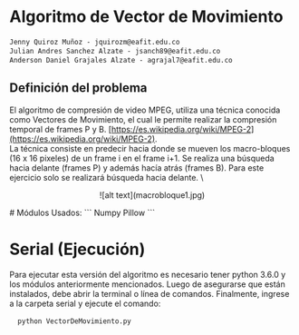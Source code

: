 # Algoritmo de Vector de Movimiento

```
Jenny Quiroz Muñoz - jquirozm@eafit.edu.co
Julian Andres Sanchez Alzate - jsanch89@eafit.edu.co
Anderson Daniel Grajales Alzate - agrajal7@eafit.edu.co
```

## Definición del problema

El algoritmo de compresión de video MPEG, utiliza una técnica conocida como Vectores de Movimiento, el cual le permite realizar la compresión temporal de frames P y B. [https://es.wikipedia.org/wiki/MPEG-2](https://es.wikipedia.org/wiki/MPEG-2). \
La técnica consiste en predecir hacia donde se mueven los macro-bloques (16 x 16 pixeles) de un frame i en el frame i+1. Se realiza una búsqueda hacia delante (frames P) y además hacía atrás (frames B). Para este ejercicio solo se realizará búsqueda hacia delante. \
<p align="center">
![alt text](macrobloque1.jpg)
</p>
# Módulos Usados:
```
  Numpy
  Pillow
```

# Serial (Ejecución)
Para ejecutar esta versión del algoritmo es necesario tener python 3.6.0 y los módulos anteriormente mencionados. Luego de asegurarse que están instalados, debe abrir la terminal o línea de comandos. Finalmente, ingrese a la carpeta serial y ejecute el comando: 

```
  python VectorDeMovimiento.py
```

